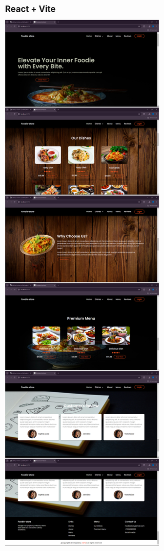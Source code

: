 # React + Vite

<img src="./demo/Screenshot 2024-08-05 103455.png">
<img src="./demo/Screenshot 2024-08-05 103504.png">
<img src="./demo/Screenshot 2024-08-05 103516.png">
<img src="./demo/Screenshot 2024-08-05 103528.png">
<img src="./demo/Screenshot 2024-08-05 103537.png">
<img src="./demo/Screenshot 2024-08-05 103544.png">
